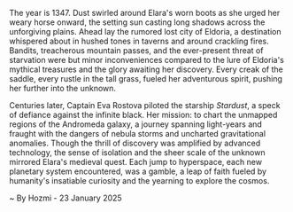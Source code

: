 
The year is 1347.  Dust swirled around Elara's worn boots as she urged her weary horse onward, the setting sun casting long shadows across the unforgiving plains.  Ahead lay the rumored lost city of Eldoria, a destination whispered about in hushed tones in taverns and around crackling fires.  Bandits, treacherous mountain passes, and the ever-present threat of starvation were but minor inconveniences compared to the lure of Eldoria's mythical treasures and the glory awaiting her discovery. Every creak of the saddle, every rustle in the tall grass, fueled her adventurous spirit, pushing her further into the unknown.

Centuries later, Captain Eva Rostova piloted the starship *Stardust*, a speck of defiance against the infinite black.  Her mission: to chart the unmapped regions of the Andromeda galaxy, a journey spanning light-years and fraught with the dangers of nebula storms and uncharted gravitational anomalies.  Though the thrill of discovery was amplified by advanced technology, the sense of isolation and the sheer scale of the unknown mirrored Elara's medieval quest.  Each jump to hyperspace, each new planetary system encountered, was a gamble, a leap of faith fueled by humanity's insatiable curiosity and the yearning to explore the cosmos.

~ By Hozmi - 23 January 2025
